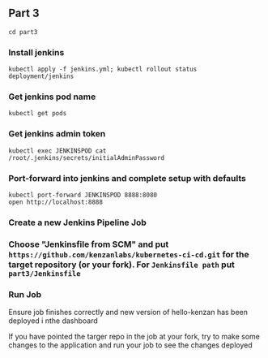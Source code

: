 ## Part 3

```
cd part3
```

### Install jenkins

```
kubectl apply -f jenkins.yml; kubectl rollout status deployment/jenkins
```

### Get jenkins pod name

```
kubectl get pods
```

### Get jenkins admin token
```
kubectl exec JENKINSPOD cat /root/.jenkins/secrets/initialAdminPassword
```

### Port-forward into jenkins and complete setup with defaults
```
kubectl port-forward JENKINSPOD 8888:8080
open http://localhost:8888
```

### Create a new Jenkins Pipeline Job

### Choose "Jenkinsfile from SCM" and put `https://github.com/kenzanlabs/kubernetes-ci-cd.git` for the target repository (or your fork). For `Jenkinsfile path` put `part3/Jenkinsfile`

### Run Job


Ensure job finishes correctly and new version of hello-kenzan has been deployed i nthe dashboard

If you have pointed the targer repo in the job at your fork, try to make some changes to the application and run your job to see the changes deployed
